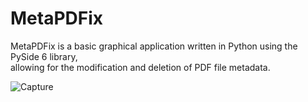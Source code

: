 # MetaPDFix
MetaPDFix is a basic graphical application written in Python using the PySide 6 library,<br>
allowing for the modification and deletion of PDF file metadata.

![Capture](https://github.com/Tony-TRT/MetaPDFix/assets/146631446/c03dda5b-cb27-4e5e-84f1-b211cb8cf286)
